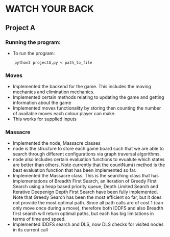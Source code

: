# WATCH YOUR BACK

## Project A 
### Running the program: 
* To run the program: 
```
    python3 projectA,py < path_to_file
```
### Moves
* Implemented the backend for the game. This includes the moving mechanics and elimination mechanics.
* Implemented certain methods relating to updating the game and getting information about the game 
* Implemented moves functionality by storing then counting the number of available moves each colour player can make.
* This works for supplied inputs 

### Massacre 
* Implemented the node, Massacre classes 
* node is the structure to store each game board such that we are able to search through different configurations via graph traversal algorithms.
* node also includes certain evaluation functions to evualute which states are better than others. Note currently that the countNum() method is the best evaluation function that has been implemented so far. 
* Implemented the Massacre class. This is the searching class that has implementations of Breadth First Search, an iteration of Greedy First Search using a heap based priority queue, Depth Limited Search and Iterative Deepenign Depth First Search have been fully implemented. Note that Greedy Search has been the most efficient so far, but it does not provide the most optimal path. Since all path calls are of cost 1 (can only move once during a move), therefore both IDDFS and also Breadth first search will return optimal paths, but each has big limitations in terms of time and speed. 
* Implemented IDDFS search and DLS, now DLS checks for visited nodes in its current call

